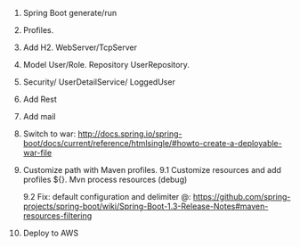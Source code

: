 1. Spring Boot generate/run
2. Profiles.
3. Add H2. WebServer/TcpServer
4. Model User/Role. Repository UserRepository.
5. Security/ UserDetailService/ LoggedUser
6. Add Rest
7. Add mail
8. Switch to war: http://docs.spring.io/spring-boot/docs/current/reference/htmlsingle/#howto-create-a-deployable-war-file
9. Customize path with Maven profiles.
   9.1 Customize resources and add profiles ${}.
       Mvn process resources (debug)

   9.2 Fix: default configuration and delimiter @:  https://github.com/spring-projects/spring-boot/wiki/Spring-Boot-1.3-Release-Notes#maven-resources-filtering

10. Deploy to AWS
